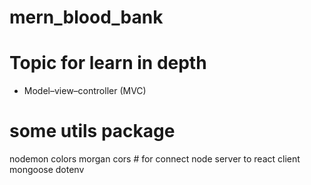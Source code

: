 # mern_blood_bank

# Topic for learn in depth
* Model–view–controller (MVC) 

# some utils package
nodemon
colors
morgan
cors # for connect node server to react client
mongoose
dotenv